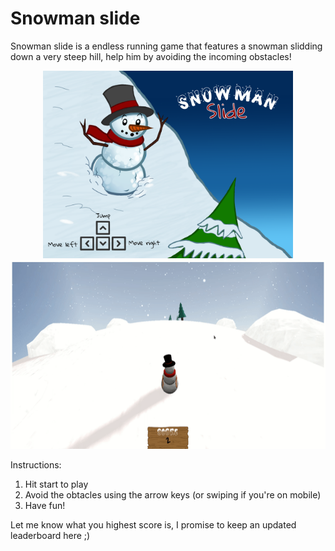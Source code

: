 # Snowman slide

Snowman slide is a endless running game that features a snowman slidding down a very steep hill, help him by avoiding the incoming obstacles!
<p align="center">
<img src="/assets/menu/cover.png" height="300px"/>
<img src="/assets/menu/gameplay.gif" height="302px"/>
</p>

Instructions:
1. Hit start to play
2. Avoid the obtacles using the arrow keys (or swiping if you're on mobile)
3. Have fun!

Let me know what you highest score is, I promise to keep an updated leaderboard here ;)
